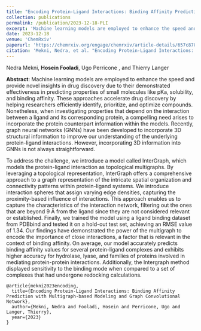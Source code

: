 ```yaml
---
title: "Encoding Protein-Ligand Interactions: Binding Affinity Prediction with Multigraph-based Modeling and Graph Convolutional Network"
collection: publications
permalink: /publication/2023-12-18-PLI
excerpt: 'Machine learning models are employed to enhance the speed and provide novel insights in drug discovery due to their demonstrated effectiveness in predicting properties of small molecules like pKa, solubility, and binding affinity. These approaches accelerate drug discovery by helping researchers efficiently identify, prioritize, and optimize compounds.'
date: 2023-12-18
venue: 'ChemRxiv'
paperurl: 'https://chemrxiv.org/engage/chemrxiv/article-details/657c870b66c13817294342d9'
citation: 'Mekni, Nedra, et al. "Encoding Protein-Ligand Interactions: Binding Affinity Prediction with Multigraph-based Modeling and Graph Convolutional Network" ChemRxiv (2023)'
---
```

Nedra Mekni, **Hosein Fooladi**, Ugo Perricone , and Thierry Langer

**Abstract**: Machine learning models are employed to enhance the speed and provide novel insights in drug discovery due to their demonstrated effectiveness in predicting properties of small molecules like pKa, solubility, and binding affinity. These approaches accelerate drug discovery by helping researchers efficiently identify, prioritize, and optimize compounds. Nonetheless, when investigating properties that depend on the interaction between a ligand and its corresponding protein, a compelling need arises to incorporate the protein counterpart information within the models. Recently, graph neural networks (GNNs) have been developed to incorporate 3D structural information to improve our understanding of the underlying protein-ligand interactions. However, incorporating 3D information into GNNs is not always straightforward.

To address the challenge, we introduce a model called InterGraph, which models the protein-ligand interaction as topological multigraphs. By leveraging a topological representation, InterGraph offers a comprehensive approach to a graph representation of the intricate spatial organization and connectivity patterns within protein-ligand systems. We introduce interaction spheres that assign varying edge densities, capturing the proximity-based influence of interactions. This approach enables us to capture the characteristics of the interaction network, filtering out the ones that are beyond 9 Å from the ligand since they are not considered relevant or established. Finally, we trained the model using a ligand binding dataset from PDBbind and tested it on a hold-out test set, achieving an RMSE value of 1.34. Our findings have demonstrated the power of the multigraph to encode the importance of close interactions, a factor that is relevant in the context of binding affinity. On average, our model accurately predicts binding affinity values for several protein-ligand complexes and exhibits higher accuracy for hydrolase, lyase, and families of proteins involved in mediating protein-protein interactions. Additionally, the Intergraph method displayed sensitivity to the binding mode when compared to a set of complexes that had undergone redocking calculations.

```{bibtex}
@article{mekni2023encoding,
  title={Encoding Protein-Ligand Interactions: Binding Affinity Prediction with Multigraph-based Modeling and Graph Convolutional Network},
  author={Mekni, Nedra and Fooladi, Hosein and Perricone, Ugo and Langer, Thierry},
  year={2023}
}
```
